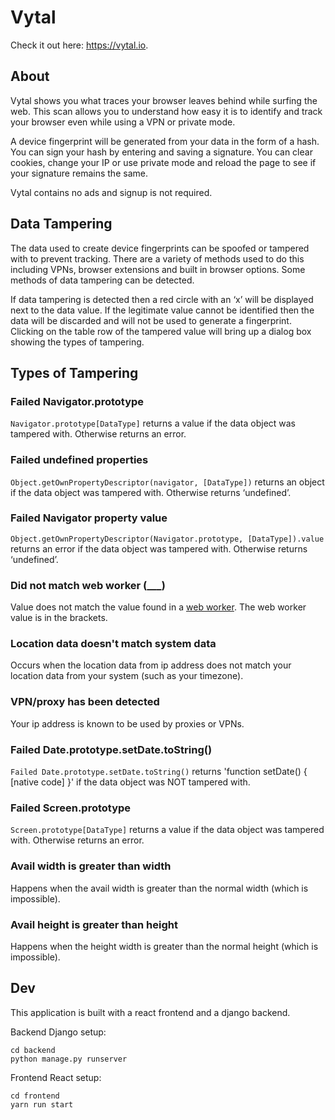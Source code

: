 # Vytal

Check it out here: https://vytal.io.

## About

Vytal shows you what traces your browser leaves behind while surfing the web. This scan allows you to understand how easy it is to identify and track your browser even while using a VPN or private mode.

A device fingerprint will be generated from your data in the form of a hash. You can sign your hash by entering and saving a signature. You can clear cookies, change your IP or use private mode and reload the page to see if your signature remains the same.

Vytal contains no ads and signup is not required.

## Data Tampering

The data used to create device fingerprints can be spoofed or tampered with to prevent tracking. There are a variety of methods used to do this including VPNs, browser extensions and built in browser options. Some methods of data tampering can be detected.

If data tampering is detected then a red circle with an ‘x’ will be displayed next to the data value. If the legitimate value cannot be identified then the data will be discarded and will not be used to generate a fingerprint. Clicking on the table row of the tampered value will bring up a dialog box showing the types of tampering.

## Types of Tampering

### Failed Navigator.prototype

`Navigator.prototype[DataType]` returns a value if the data object was tampered with. Otherwise returns an error.

### Failed undefined properties

`Object.getOwnPropertyDescriptor(navigator, [DataType])` returns an object if the data object was tampered with. Otherwise returns ‘undefined’.

### Failed Navigator property value

`Object.getOwnPropertyDescriptor(Navigator.prototype, [DataType]).value` returns an error if the data object was tampered with. Otherwise returns ‘undefined’.

### Did not match web worker (\_\_\_)

Value does not match the value found in a [web worker](https://developer.mozilla.org/en-US/docs/Web/API/Web_Workers_API/Using_web_workers). The web worker value is in the brackets.

### Location data doesn't match system data

Occurs when the location data from ip address does not match your location data from your system (such as your timezone).

### VPN/proxy has been detected

Your ip address is known to be used by proxies or VPNs.

### Failed Date.prototype.setDate.toString()

`Failed Date.prototype.setDate.toString()` returns 'function setDate() { [native code] }' if the data object was NOT tampered with.

### Failed Screen.prototype

`Screen.prototype[DataType]` returns a value if the data object was tampered with. Otherwise returns an error.

### Avail width is greater than width

Happens when the avail width is greater than the normal width (which is impossible).

### Avail height is greater than height

Happens when the height width is greater than the normal height (which is impossible).

## Dev

This application is built with a react frontend and a django backend.

Backend Django setup:

```
cd backend
python manage.py runserver
```

Frontend React setup:

```
cd frontend
yarn run start
```
